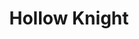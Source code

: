 ---
title: "Hollow Knight"
image: 
  path: /assets/images/handpicks/hollow_knight.jpeg
  thumbnail: /assets/images/handpicks/Hollow_Knight_first_cover_art.webp.png
#  caption: "Photo from [Pexels](https://www.pexels.com)"
---